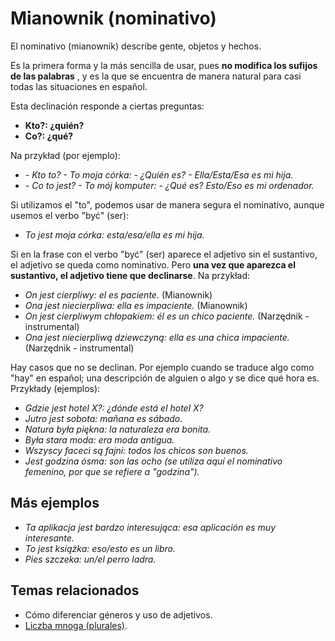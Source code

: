 Mianownik (nominativo)
======================

El nominativo (mianownik) describe gente, objetos y hechos.

Es la primera forma y la más sencilla de usar, pues **no modifica los sufijos
de las palabras** , y es la que se encuentra de manera natural para casi todas
las situaciones en español.

Esta declinación responde a ciertas preguntas:

* **Kto?: ¿quién?**
* **Co?: ¿qué?**

Na przykład (por ejemplo):

* *- Kto to? - To moja córka: - ¿Quién es? - Ella/Esta/Esa es mi hija.*
* *- Co to jest? - To mój komputer: - ¿Qué es? Esto/Eso es mi ordenador.*

Si utilizamos el "to", podemos usar de manera segura el nominativo, aunque
usemos el verbo "być" (ser):

* *To jest moja córka: esta/esa/ella es mi hija.*

Si en la frase con el verbo "być" (ser) aparece el adjetivo sin el sustantivo,
el adjetivo se queda como nominativo. Pero **una vez que aparezca el
sustantivo, el adjetivo tiene que declinarse**. Na przykład:

* *On jest cierpliwy: el es paciente.* (Mianownik)
* *Ona jest niecierpliwa: ella es impaciente.* (Mianownik)
* *On jest cierpliwym chłopakiem: él es un chico paciente.* (Narzędnik -
  instrumental)
* *Ona jest niecierpliwą dziewczyną: ella es una chica impaciente.*
  (Narzędnik - instrumental)

Hay casos que no se declinan. Por ejemplo cuando se traduce algo como "hay" en
español; una descripción de alguien o algo y se dice qué hora es. Przykłady
(ejemplos):

* *Gdzie jest hotel X?: ¿dónde está el hotel X?*
* *Jutro jest sobota: mañana es sábado.*
* *Natura była piękna: la naturaleza era bonita.*
* *Była stara moda: era moda antigua.*
* *Wszyscy faceci są fajni: todos los chicos son buenos.*
* *Jest godzina ósma: son las ocho (se utiliza aquí el nominativo femenino, por
  que se refiere a "godzina").*


Más ejemplos
------------

* *Ta aplikacja jest bardzo interesująca: esa aplicación es muy interesante.*
* *To jest książka: eso/esto es un libro.*
* *Pies szczeka: un/el perro ladra.*


Temas relacionados
------------------

* Cómo diferenciar géneros y uso de adjetivos.
* [Liczba mnoga (plurales)](liczba_mnoga-plurales.md).

